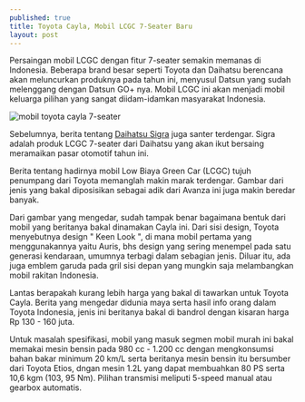 ```yaml
---
published: true
title: Toyota Cayla, Mobil LCGC 7-Seater Baru
layout: post
---
```

Persaingan mobil LCGC dengan fitur 7-seater semakin memanas di Indonesia. Beberapa brand besar seperti Toyota dan Daihatsu berencana akan meluncurkan produknya pada tahun ini, menyusul Datsun yang sudah melenggang dengan Datsun GO+ nya. Mobil LCGC ini akan menjadi mobil keluarga pilihan yang sangat diidam-idamkan masyarakat Indonesia. 

<img src="https://www.otomart.id/berita/wp-content/uploads/2016/05/toyota-cayla-meluncur-2-agustus1.jpg" alt="mobil toyota cayla 7-seater" />

Sebelumnya, berita tentang <a href="http://articlemetrics.github.io/2016/06/07/daihatsu-sigra-mobil-lcgc-terbaik-dibawah-100-juta.html">Daihatsu Sigra</a> juga santer terdengar. Sigra adalah produk LCGC 7-seater dari Daihatsu yang akan ikut bersaing meramaikan pasar otomotif tahun ini. 

Berita tentang hadirnya mobil Low Biaya Green Car (LCGC) tujuh penumpang dari Toyota memanglah makin marak terdengar. Gambar dari jenis yang bakal diposisikan sebagai adik dari Avanza ini juga makin beredar banyak. 

Dari gambar yang mengedar, sudah tampak benar bagaimana bentuk dari mobil yang beritanya bakal dinamakan Cayla ini. Dari sisi design, Toyota menyebutnya design " Keen Look ", di mana mobil pertama yang menggunakannya yaitu Auris, bhs design yang sering menempel pada satu generasi kendaraan, umumnya terbagi dalam sebagian jenis. Diluar itu, ada juga emblem garuda pada gril sisi depan yang mungkin saja melambangkan mobil rakitan Indonesia. 

Lantas berapakah kurang lebih harga yang bakal di tawarkan untuk Toyota Cayla. Berita yang mengedar didunia maya serta hasil info orang dalam Toyota Indonesia, jenis ini beritanya bakal di bandrol dengan kisaran harga Rp 130 - 160 juta. 

Untuk masalah spesifikasi, mobil yang masuk segmen mobil murah ini bakal memakai mesin bensin pada 980 cc - 1.200 cc dengan mengkonsumsi bahan bakar minimum 20 km/L serta beritanya mesin bensin itu bersumber dari Toyota Etios, dngan mesin 1.2L yang dapat membuahkan 80 PS serta 10,6 kgm (103, 95 Nm). Pilihan transmisi meliputi 5-speed manual atau gearbox automatis.